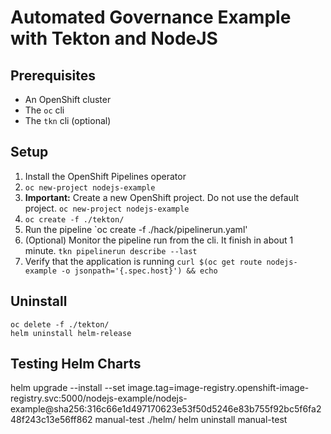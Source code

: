 # Automated Governance Example with Tekton and NodeJS


## Prerequisites
- An OpenShift cluster
- The `oc` cli
- The `tkn` cli (optional)

## Setup
1. Install the OpenShift Pipelines operator
2. `oc new-project nodejs-example`
3. **Important:** Create a new OpenShift project. Do not use the default project. `oc new-project nodejs-example`
4. `oc create -f ./tekton/`
5. Run the pipeline `oc create -f ./hack/pipelinerun.yaml'
6. (Optional) Monitor the pipeline run from the cli. It finish in about 1 minute. `tkn pipelinerun describe --last`
7. Verify that the application is running `curl $(oc get route nodejs-example -o jsonpath='{.spec.host}') && echo`

## Uninstall
```
oc delete -f ./tekton/
helm uninstall helm-release
```

## Testing Helm Charts
helm upgrade --install --set image.tag=image-registry.openshift-image-registry.svc:5000/nodejs-example/nodejs-example@sha256:316c66e1d497170623e53f50d5246e83b755f92bc5f6fa248f243c13e56ff862 manual-test ./helm/
helm uninstall manual-test

